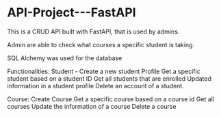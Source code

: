 # API-Project---FastAPI

This is a CRUD API built with FastAPI, that is used by admins.

Admin are able to check what courses a specific student is taking. 

SQL Alchemy was used for the database
 

Functionalities: 
Student - 
Create a new student Profile
Get a specific student based on a student ID
Get all students that are enrolled
Updated information in a student profile
Delete an account of a student. 

Course: 
Create Course
Get a specific course based on a course id
Get all courses
Update the information of a course
Delete a course
